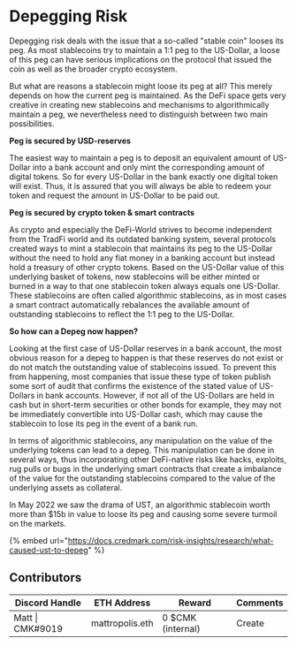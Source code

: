 # Depegging Risk

Depegging risk deals with the issue that a so-called "stable coin" looses its peg. As most stablecoins try to maintain a 1:1 peg to the US-Dollar, a loose of this peg can have serious implications on the protocol that issued the coin as well as the broader crypto ecosystem.

But what are reasons a stablecoin might loose its peg at all? This merely depends on how the current peg is maintained. As the DeFi space gets very creative in creating new stablecoins and mechanisms to algorithmically maintain a peg, we nevertheless need to distinguish between two main possibilities.

**Peg is secured by USD-reserves**

The easiest way to maintain a peg is to deposit an equivalent amount of US-Dollar into a bank account and only mint the corresponding amount of digital tokens. So for every US-Dollar in the bank exactly one digital token will exist. Thus, it is assured that you will always be able to redeem your token and request the amount in US-Dollar to be paid out.

**Peg is secured by crypto token & smart contracts**

As crypto and especially the DeFi-World strives to become independent from the TradFi world and its outdated banking system, several protocols created ways to mint a stablecoin that maintains its peg to the US-Dollar without the need to hold any fiat money in a banking account but instead hold a treasury of other crypto tokens. Based on the US-Dollar value of this underlying basket of tokens, new stablecoins will be either minted or burned in a way to that one stablecoin token always equals one US-Dollar. These stablecoins are often called algorithmic stablecoins, as in most cases a smart contract automatically rebalances the available amount of outstanding stablecoins to reflect the 1:1 peg to the US-Dollar.

**So how can a Depeg now happen?**

Looking at the first case of US-Dollar reserves in a bank account, the most obvious reason for a depeg to happen is that these reserves do not exist or do not match the outstanding value of stablecoins issued. To prevent this from happening, most companies that issue these type of token publish some sort of audit that confirms the existence of the stated value of US-Dollars in bank accounts. However, if not all of the US-Dollars are held in cash but in short-term securities or other bonds for example, they may not be immediately convertible into US-Dollar cash, which may cause the stablecoin to lose its peg in the event of a bank run.

In terms of algorithmic stablecoins, any manipulation on the value of the underlying tokens can lead to a depeg. This manipulation can be done in several ways, thus incorporating other DeFi-native risks like hacks, exploits, rug pulls or bugs in the underlying smart contracts that create a imbalance of the value for the outstanding stablecoins compared to the value of the underlying assets as collateral.&#x20;

In May 2022 we saw the drama of UST, an algorithmic stablecoin worth more than $15b in value to loose its peg and causing some severe turmoil on the markets.

{% embed url="https://docs.credmark.com/risk-insights/research/what-caused-ust-to-depeg" %}

## Contributors

| Discord Handle   | ETH Address     | Reward            | Comments |
| ---------------- | --------------- | ----------------- | -------- |
| Matt \| CMK#9019 | mattropolis.eth | 0 $CMK (internal) | Create   |
